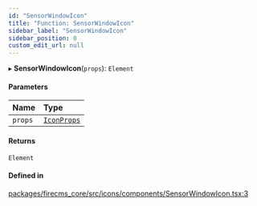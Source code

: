 ```yaml
---
id: "SensorWindowIcon"
title: "Function: SensorWindowIcon"
sidebar_label: "SensorWindowIcon"
sidebar_position: 0
custom_edit_url: null
---
```


▸ **SensorWindowIcon**(`props`): `Element`

#### Parameters

| Name | Type |
| :------ | :------ |
| `props` | [`IconProps`](../types/IconProps.md) |

#### Returns

`Element`

#### Defined in

[packages/firecms_core/src/icons/components/SensorWindowIcon.tsx:3](https://github.com/FireCMSco/firecms/blob/d45f3739/packages/firecms_core/src/icons/components/SensorWindowIcon.tsx#L3)
